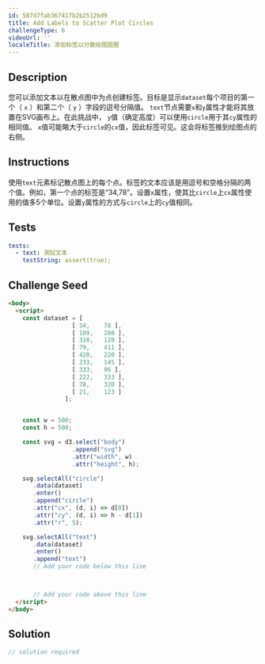 ```yaml
---
id: 587d7fab367417b2b2512bd9
title: Add Labels to Scatter Plot Circles
challengeType: 6
videoUrl: ''
localeTitle: 添加标签以分散绘图圆圈
---
```


## Description
<section id="description">您可以添加文本以在散点图中为点创建标签。目标是显示<code>dataset</code>每个项目的第一个（ <code>x</code> ）和第二个（ <code>y</code> ）字段的逗号分隔值。 <code>text</code>节点需要<code>x</code>和<code>y</code>属性才能将其放置在SVG画布上。在此挑战中， <code>y</code>值（确定高度）可以使用<code>circle</code>用于其<code>cy</code>属性的相同值。 <code>x</code>值可能略大于<code>circle</code>的<code>cx</code>值，因此标签可见。这会将标签推到绘图点的右侧。 </section>

## Instructions
<section id="instructions">使用<code>text</code>元素标记散点图上的每个点。标签的文本应该是用逗号和空格分隔的两个值。例如，第一个点的标签是“34,78”。设置<code>x</code>属性，使其比<code>circle</code>上<code>cx</code>属性使用的值多5个单位。设置<code>y</code>属性的方式与<code>circle</code>上的<code>cy</code>值相同。 </section>

## Tests
<section id='tests'>

```yml
tests:
  - text: 測試文本
    testString: assert(true);

```

</section>

## Challenge Seed
<section id='challengeSeed'>

<div id='html-seed'>

```html
<body>
  <script>
    const dataset = [
                  [ 34,    78 ],
                  [ 109,   280 ],
                  [ 310,   120 ],
                  [ 79,    411 ],
                  [ 420,   220 ],
                  [ 233,   145 ],
                  [ 333,   96 ],
                  [ 222,   333 ],
                  [ 78,    320 ],
                  [ 21,    123 ]
                ];


    const w = 500;
    const h = 500;

    const svg = d3.select("body")
                  .append("svg")
                  .attr("width", w)
                  .attr("height", h);

    svg.selectAll("circle")
       .data(dataset)
       .enter()
       .append("circle")
       .attr("cx", (d, i) => d[0])
       .attr("cy", (d, i) => h - d[1])
       .attr("r", 5);

    svg.selectAll("text")
       .data(dataset)
       .enter()
       .append("text")
       // Add your code below this line



       // Add your code above this line
  </script>
</body>

```

</div>



</section>

## Solution
<section id='solution'>

```js
// solution required
```
</section>
